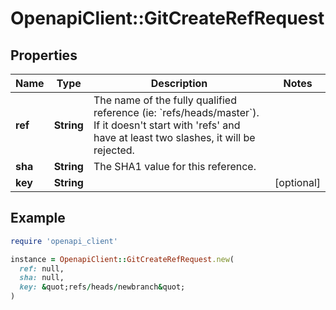 # OpenapiClient::GitCreateRefRequest

## Properties

| Name | Type | Description | Notes |
| ---- | ---- | ----------- | ----- |
| **ref** | **String** | The name of the fully qualified reference (ie: &#x60;refs/heads/master&#x60;). If it doesn&#39;t start with &#39;refs&#39; and have at least two slashes, it will be rejected. |  |
| **sha** | **String** | The SHA1 value for this reference. |  |
| **key** | **String** |  | [optional] |

## Example

```ruby
require 'openapi_client'

instance = OpenapiClient::GitCreateRefRequest.new(
  ref: null,
  sha: null,
  key: &quot;refs/heads/newbranch&quot;
)
```

